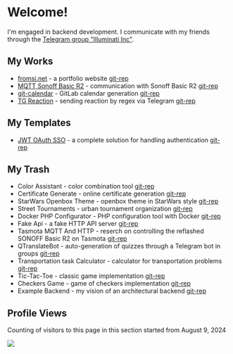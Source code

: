 # Welcome!

I'm engaged in backend development. I communicate with my friends through the [Telegram group "Illuminati Inc"](https://t.me/illuminatinc).

## My Works
* [fromsi.net](https://fromsi.net) - a portfolio website [git-rep](https://github.com/FromSi/portfolio)
* [MQTT Sonoff Basic R2](https://pkg.go.dev/github.com/fromsi/mqtt_sonoff_basic_r2) - communication with Sonoff Basic R2 [git-rep](https://github.com/FromSi/mqtt_sonoff_basic_r2#readme)
* [git-calendar](https://git-calendar.fromsi.net/gitlab/stanhu) - GitLab calendar generation [git-rep](https://github.com/FromSi/git-calendar#readme)
* [TG Reaction](https://t.me/homyackkc) - sending reaction by regex via Telegram [git-rep](https://github.com/FromSi/tg_reaction#readme)

## My Templates
* [JWT OAuth SSO](https://github.com/FromSi/jwt-oauth-sso/blob/master/api/swagger.yaml) - a complete solution for handling authentication [git-rep](https://github.com/FromSi/jwt-oauth-sso#readme)

## My Trash
* Color Assistant - color combination tool [git-rep](https://github.com/FromSi/Color_Assistant#sreenshots)
* Certificate Generate - online certificate generation [git-rep](https://github.com/FromSi/certificate-generate#readme)
* StarWars Openbox Theme - openbox theme in StarWars style [git-rep](https://github.com/FromSi/openbox-theme-starwars#screenshots-en-d)
* Street Tournaments - urban tournament organization [git-rep](https://github.com/FromSi/ABTAdmin#sreenshots)
* Docker PHP Configurator - PHP configuration tool with Docker [git-rep](https://github.com/btn441/docker-npmc#readme)
* Fake Api - a fake HTTP API server [git-rep](https://github.com/FromSi/fake_api#readme)
* Tasmota MQTT And HTTP - reserch on controlling the reflashed SONOFF Basic R2 on Tasmota [git-rep](https://github.com/FromSi/tasmota_mqtt_and_http#readme)
* QTranslateBot - auto-generation of quizzes through a Telegram bot in groups [git-rep](https://github.com/FromSi/QTelegramBot#readme)
* Transportation task Calculator - calculator for transportation problems [git-rep](https://github.com/FromSi/CollegeTransportTask/tree/master#readme)
* Tic-Tac-Toe - classic game implementation [git-rep](https://github.com/FromSi/TikTakToe#screenshots-ver20-java)
* Checkers Game - game of checkers implementation [git-rep](https://github.com/SGQ-group/SGQ_Checkers#sgq_checkers)
* Example Backend - my vision of an architectural backend [git-rep](https://github.com/FromSi/example#readme)

## Profile Views
Counting of visitors to this page in this section started from August 9, 2024

![](https://count.getloli.com/get/@fromsi.github.readme)
